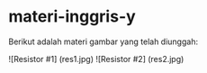 # materi-inggris-y

Berikut adalah materi gambar yang telah diunggah:

![Resistor #1] (res1.jpg)
![Resistor #2] (res2.jpg)

